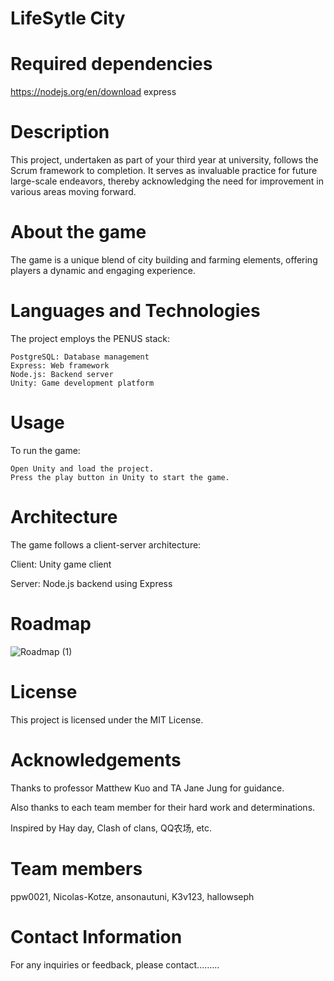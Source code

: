 # LifeSytle City

# Required dependencies
https://nodejs.org/en/download
express

# Description

This project, undertaken as part of your third year at university, follows the Scrum framework to completion. It serves as invaluable practice for future large-scale endeavors, thereby acknowledging the need for improvement in various areas moving forward.


# About the game

The game is a unique blend of city building and farming elements, offering players a dynamic and engaging experience.

# Languages and Technologies

The project employs the PENUS stack:

    PostgreSQL: Database management
    Express: Web framework
    Node.js: Backend server
    Unity: Game development platform

# Usage

To run the game:

    Open Unity and load the project.
    Press the play button in Unity to start the game.

# Architecture
The game follows a client-server architecture:
  
  Client: Unity game client
  
  Server: Node.js backend using Express

# Roadmap

![Roadmap (1)](https://github.com/ppw0021/2024-sta/assets/123932560/6ce9beb2-8729-4195-a88c-b48bc0df06de)


# License

This project is licensed under the MIT License.

# Acknowledgements

 Thanks to professor Matthew Kuo and TA Jane Jung for guidance. 
 
 Also thanks to each team member for their hard work and determinations.
 

 Inspired by Hay day, Clash of clans, QQ农场, etc.

# Team members

ppw0021, Nicolas-Kotze, ansonautuni, K3v123, hallowseph

# Contact Information

For any inquiries or feedback, please contact......... 
